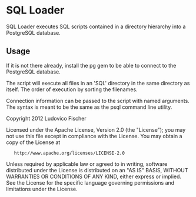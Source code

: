 SQL Loader
==========

SQL Loader executes SQL scripts contained in a directory hierarchy into a PostgreSQL database.

Usage
-----
If it is not there already, install the pg gem to be able to connect to the PostgreSQL database.

The script will execute all files in an 'SQL' directory in the same directory as itself. The order of execution by sorting the filenames.

Connection information can be passed to the script with named arguments. The syntax is meant to be the same as the psql command line utility.

Copyright 2012 Ludovico Fischer

Licensed under the Apache License, Version 2.0 (the "License");
   you may not use this file except in compliance with the License.
   You may obtain a copy of the License at

       http://www.apache.org/licenses/LICENSE-2.0

   Unless required by applicable law or agreed to in writing, software
   distributed under the License is distributed on an "AS IS" BASIS,
   WITHOUT WARRANTIES OR CONDITIONS OF ANY KIND, either express or implied.
   See the License for the specific language governing permissions and
   limitations under the License.